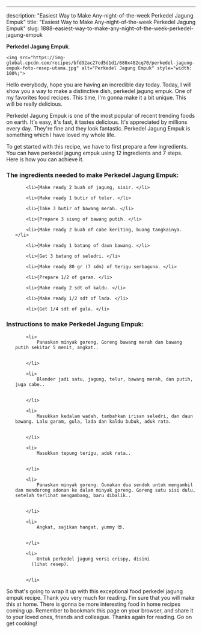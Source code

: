 ---
description: "Easiest Way to Make Any-night-of-the-week Perkedel Jagung Empuk"
title: "Easiest Way to Make Any-night-of-the-week Perkedel Jagung Empuk"
slug: 1888-easiest-way-to-make-any-night-of-the-week-perkedel-jagung-empuk

<p>
	<strong>Perkedel Jagung Empuk</strong>. 
	
</p>
<p>
	
	<img src="https://img-global.cpcdn.com/recipes/bfd92ac27cd5d1d1/680x482cq70/perkedel-jagung-empuk-foto-resep-utama.jpg" alt="Perkedel Jagung Empuk" style="width: 100%;">
	
	
</p>
<p>
	Hello everybody, hope you are having an incredible day today. Today, I will show you a way to make a distinctive dish, perkedel jagung empuk. One of my favorites food recipes. This time, I'm gonna make it a bit unique. This will be really delicious.
</p>
	
<p>
	
</p>
<p>
	Perkedel Jagung Empuk is one of the most popular of recent trending foods on earth. It's easy, it's fast, it tastes delicious. It's appreciated by millions every day. They're fine and they look fantastic. Perkedel Jagung Empuk is something which I have loved my whole life.
</p>

<p>
To get started with this recipe, we have to first prepare a few ingredients. You can have perkedel jagung empuk using 12 ingredients and 7 steps. Here is how you can achieve it.
</p>

<h3>The ingredients needed to make Perkedel Jagung Empuk:</h3>

<ol>
	
		<li>{Make ready 2 buah of jagung, sisir. </li>
	
		<li>{Make ready 1 butir of telur. </li>
	
		<li>{Take 3 butir of bawang merah. </li>
	
		<li>{Prepare 3 siung of bawang putih. </li>
	
		<li>{Make ready 2 buah of cabe keriting, buang tangkainya. </li>
	
		<li>{Make ready 1 batang of daun bawang. </li>
	
		<li>{Get 3 batang of seledri. </li>
	
		<li>{Make ready 80 gr (7 sdm) of terigu serbaguna. </li>
	
		<li>{Prepare 1/2 of garam. </li>
	
		<li>{Make ready 2 sdt of kaldu. </li>
	
		<li>{Make ready 1/2 sdt of lada. </li>
	
		<li>{Get 1/4 sdt of gula. </li>
	
</ol>
<p>
	
</p>

<h3>Instructions to make Perkedel Jagung Empuk:</h3>

<ol>
	
		<li>
			Panaskan minyak goreng, Goreng bawang merah dan bawang putih sekitar 5 menit, angkat..
			
			
		</li>
	
		<li>
			Blender jadi satu, jagung, telur, bawang merah, dan putih, juga cabe..
			
			
		</li>
	
		<li>
			Masukkan kedalam wadah, tambahkan irisan seledri, dan daun bawang. Lalu garam, gula, lada dan kaldu bubuk, aduk rata.
			
			
		</li>
	
		<li>
			Masukkan tepung terigu, aduk rata..
			
			
		</li>
	
		<li>
			Panaskan minyak goreng. Gunakan dua sendok untuk mengambil dan mendorong adonan ke dalam minyak goreng. Goreng satu sisi dulu, setelah terlihat mengambang, baru dibalik..
			
			
		</li>
	
		<li>
			Angkat, sajikan hangat, yummy 😍.
			
			
		</li>
	
		<li>
			Untuk perkedel jagung versi crispy, disini
          (lihat resep).
			
			
		</li>
	
</ol>

<p>
	
</p>

<p>
	So that's going to wrap it up with this exceptional food perkedel jagung empuk recipe. Thank you very much for reading. I'm sure that you will make this at home. There is gonna be more interesting food in home recipes coming up. Remember to bookmark this page on your browser, and share it to your loved ones, friends and colleague. Thanks again for reading. Go on get cooking!
</p>
